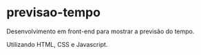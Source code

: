# previsao-tempo

Desenvolvimento em front-end para mostrar a previsão do tempo.

Utilizando HTML, CSS e Javascript.
